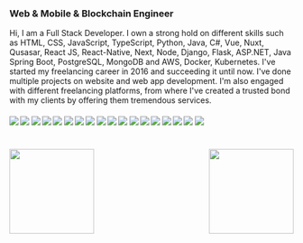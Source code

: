 
### Web & Mobile & Blockchain Engineer

Hi, I am a Full Stack Developer. I own a strong hold on different skills such as HTML, CSS, JavaScript, TypeScript, Python, Java, C#, Vue, Nuxt, Qusasar, React JS, React-Native, Next,  Node, Django, Flask, ASP.NET, Java Spring Boot, PostgreSQL, MongoDB and AWS, Docker, Kubernetes. I've started my freelancing career in 2016 and succeeding it until now. I've done multiple projects on website and web app development. I'm also engaged with different freelancing platforms, from where I've created a trusted bond with my clients by offering them tremendous services.   

####      ![](https://img.shields.io/badge/Vue-blue) ![](https://img.shields.io/badge/Nuxt-blue) ![](https://img.shields.io/badge/React-blue) ![](https://img.shields.io/badge/React%Native-blue) ![](https://img.shields.io/badge/Next-blue) ![](https://img.shields.io/badge/Node-blue) ![](https://img.shields.io/badge/Database-blue) ![](https://img.shields.io/badge/Tailwind-blue) ![](https://img.shields.io/badge/AWS-blue) ![](https://img.shields.io/badge/Python-blue) ![](https://img.shields.io/badge/AI-blue) ![](https://img.shields.io/badge/ASP.NET-blue) ![](https://img.shields.io/badge/Angular-blue)  ![](https://img.shields.io/badge/TypeScript-blue) ![](https://img.shields.io/badge/Java%Spring-blue) ![](https://img.shields.io/badge/Django-blue) ![](https://img.shields.io/badge/Flask-blue) ![](https://img.shields.io/badge/Nest.js-blue)
<h1 align="center"></h1>
<img align="left" height="150px" src="https://github-readme-stats.vercel.app/api?username=0xCryptoAngel&show_icons=true&count_private=true&theme=algolia"/>
<img align="right" height="150px" src="https://github-readme-stats.vercel.app/api/top-langs/?username=0xCryptoAngel&layout=compact&theme=algolia&count_private=true" /> 
<img height="150px" />
<br/>  


